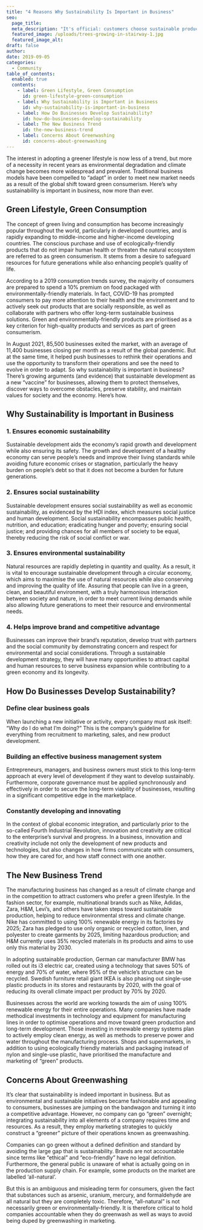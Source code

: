 ```yaml
---
title: "4 Reasons Why Sustainability Is Important in Business"
seo:
  page_title: 
  meta_description: "It's official: customers choose sustainable products from sustainable brands. This means that brands that can strategically connect sustainability to actual behavior are in a good place to capitalize on increased consumer expectation and demand."
  featured_image: /uploads/trees-growing-in-stairway-1.jpg
  featured_image_alt:
draft: false
author:
date: 2019-09-05
categories:
  - Community
table_of_contents: 
  enabled: true
  contents:
    - label: Green Lifestyle, Green Consumption
      id: green-lifestyle-green-consumption
    - label: Why Sustainability is Important in Business
      id: why-sustainability-is-important-in-business
    - label: How Do Businesses Develop Sustainability?
      id: how-do-businesses-develop-sustainability
    - label: The New Business Trend
      id: the-new-business-trend
    - label: Concerns About Greenwashing
      id: concerns-about-greenwashing
---
```


The interest in adopting a greener lifestyle is now less of a trend, but more of a necessity in recent years as environmental degradation and climate change becomes more widespread and prevalent. Traditional business models have been compelled to “adapt” in order to meet new market needs as a result of the global shift toward green consumerism. Here’s why sustainability is important in business, now more than ever. 

## Green Lifestyle, Green Consumption 

The concept of green living and consumption has become increasingly popular throughout the world, particularly in developed countries, and is rapidly expanding to middle-income and higher-income developing countries. The conscious purchase and use of ecologically-friendly products that do not impair human health or threaten the natural ecosystem are referred to as green consumerism. It stems from a desire to safeguard resources for future generations while also enhancing people’s quality of life.  

According to a 2019 consumption trends survey, the majority of consumers are prepared to spend a 10% premium on food packaged with environmentally-friendly materials. In fact, COVID-19 has prompted consumers to pay more attention to their health and the environment and to actively seek out products that are socially responsible, as well as collaborate with partners who offer long-term sustainable business solutions. Green and environmentally-friendly products are prioritised as a key criterion for high-quality products and services as part of green consumerism.

In August 2021, 85,500 businesses exited the market, with an average of 11,400 businesses closing per month as a result of the global pandemic. But at the same time, it helped push businesses to rethink their operations and use the opportunity to transform their operations and see the need to evolve in order to adapt.  So why sustainability is important in business?  There’s growing arguments (and evidence) that sustainable development as a new “vaccine” for businesses, allowing them to protect themselves, discover ways to overcome obstacles, preserve stability, and maintain values for society and the economy. Here’s how. 

## Why Sustainability is Important in Business

### 1. Ensures economic sustainability

Sustainable development aids the economy’s rapid growth and development while also ensuring its safety. The growth and development of a healthy economy can serve people’s needs and improve their living standards while avoiding future economic crises or stagnation, particularly the heavy burden on people’s debt so that it does not become a burden for future generations.

### 2. Ensures social sustainability

Sustainable development ensures social sustainability as well as economic sustainability, as evidenced by the HDI index, which measures social justice and human development. Social sustainability encompasses public health, nutrition, and education; eradicating hunger and poverty; ensuring social justice; and providing chances for all members of society to be equal, thereby reducing the risk of social conflict or war.

### 3. Ensures environmental sustainability

Natural resources are rapidly depleting in quantity and quality. As a result, it is vital to encourage sustainable development through a circular economy, which aims to maximise the use of natural resources while also conserving and improving the quality of life. Assuring that people can live in a green, clean, and beautiful environment, with a truly harmonious interaction between society and nature, in order to meet current living demands while also allowing future generations to meet their resource and environmental needs.

### 4. Helps improve brand and competitive advantage

Businesses can improve their brand’s reputation, develop trust with partners and the social community by demonstrating concern and respect for environmental and social considerations. Through a sustainable development strategy, they will have many opportunities to attract capital and human resources to serve business expansion while contributing to a green economy and its longevity. 

## How Do Businesses Develop Sustainability?

### Define clear business goals

When launching a new initiative or activity, every company must ask itself: “Why do I do what I’m doing?” This is the company’s guideline for everything from recruitment to marketing, sales, and new product development.

### Building an effective business management system

Entrepreneurs, managers, and business owners must stick to this long-term approach at every level of development if they want to develop sustainably. Furthermore, corporate governance must be applied synchronously and effectively in order to secure the long-term viability of businesses, resulting in a significant competitive edge in the marketplace.

### Constantly developing and innovating

In the context of global economic integration, and particularly prior to the so-called Fourth Industrial Revolution, innovation and creativity are critical to the enterprise’s survival and progress. In a business, innovation and creativity include not only the development of new products and technologies, but also changes in how firms communicate with consumers, how they are cared for, and how staff connect with one another.

## The New Business Trend 

The manufacturing business has changed as a result of climate change and in the competition to attract customers who prefer a green lifestyle. In the fashion sector, for example, multinational brands such as Nike, Adidas, Zara, H&M, Levi’s, and others have taken steps toward sustainable production, helping to reduce environmental stress and climate change. Nike has committed to using 100% renewable energy in its factories by 2025; Zara has pledged to use only organic or recycled cotton, linen, and polyester to create garments by 2025, limiting hazardous production;  and H&M currently uses 35% recycled materials in its products and aims to use only this material by 2030.

In adopting sustainable production, German car manufacturer BMW has rolled out its i3 electric car, created using a technology that saves 50% of energy and 70% of water, where 95% of the vehicle’s structure can be recycled. Swedish furniture retail giant IKEA is also phasing out single-use plastic products in its stores and restaurants by 2020, with the goal of reducing its overall climate impact per product by 70% by 2020. 

Businesses across the world are working towards the aim of using 100% renewable energy for their entire operations. Many companies have made methodical investments in technology and equipment for manufacturing lines in order to optimise operations and move toward green production and long-term development. Those investing in renewable energy systems plan to actively employ clean energy, as well as methods to preserve power and water throughout the manufacturing process. Shops and supermarkets, in addition to using ecologically friendly materials and packaging instead of nylon and single-use plastic, have prioritised the manufacture and marketing of “green” products.

## Concerns About Greenwashing

It’s clear that sustainability is indeed important in business. But as environmental and sustainable initiatives became fashionable and appealing to consumers, businesses are jumping on the bandwagon and turning it into a competitive advantage. However, no company can go “green” overnight; integrating sustainability into all elements of a company requires time and resources. As a result, they employ marketing strategies to quickly construct a “greener” picture of their operations known as greenwashing.

Companies can go green without a defined definition and standard by avoiding the large gap that is sustainability. Brands are not accountable since terms like “ethical” and “eco-friendly” have no legal definition. Furthermore, the general public is unaware of what is actually going on in the production supply chain. For example, some products on the market are labelled ‘all-natural’.

But this is an ambiguous and misleading term for consumers, given the fact that substances such as arsenic, uranium, mercury, and formaldehyde are all natural but they are completely toxic. Therefore, “all-natural” is not necessarily green or environmentally-friendly. It is therefore critical to hold companies accountable when they do greenwash as well as ways to avoid being duped by greenwashing in marketing. 
